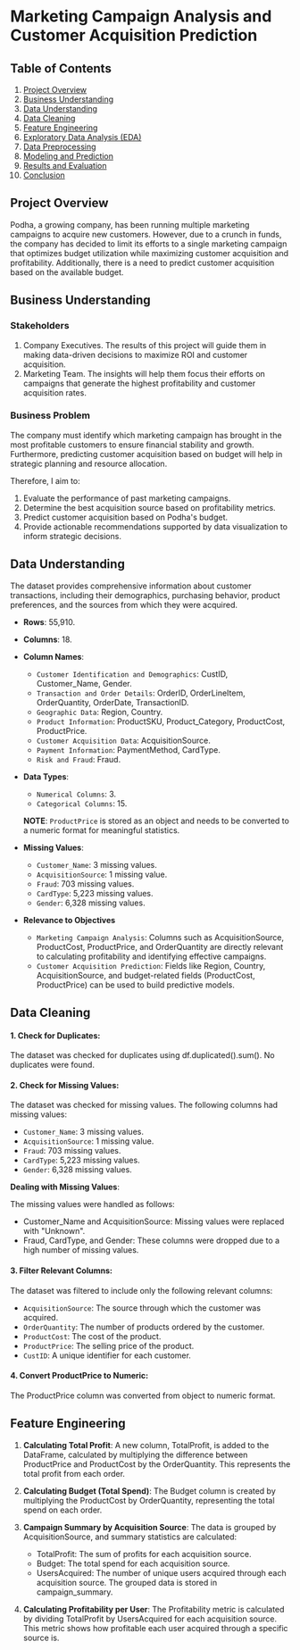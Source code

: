 # Marketing Campaign Analysis and Customer Acquisition Prediction

## Table of Contents
1. [Project Overview](#project-overview)
2. [Business Understanding](#business-understanding)
3. [Data Understanding](#data-understanding)
4. [Data Cleaning](#data-cleaning)
5. [Feature Engineering](#feature-engineering)
6. [Exploratory Data Analysis (EDA)](#exploratory-data-analysis-eda)
7. [Data Preprocessing](data-preprocessing)
8. [Modeling and Prediction](#modeling-and-prediction)
9. [Results and Evaluation](#results-and-evaluation)
10. [Conclusion](#conclusion)

## Project Overview
Podha, a growing company, has been running multiple marketing campaigns to acquire new customers. However, due to a crunch in funds, the company has decided to limit its efforts to a single marketing campaign that optimizes budget utilization while maximizing customer acquisition and profitability. Additionally, there is a need to predict customer acquisition based on the available budget.

## Business Understanding
### Stakeholders
1. Company Executives. The results of this project will guide them in making data-driven decisions to maximize ROI and customer acquisition.
2. Marketing Team. The insights will help them focus their efforts on campaigns that generate the highest profitability and customer acquisition rates.

### Business Problem
The company must identify which marketing campaign has brought in the most profitable customers to ensure financial stability and growth. Furthermore, predicting customer acquisition based on budget will help in strategic planning and resource allocation.

Therefore, I aim to:
1. Evaluate the performance of past marketing campaigns.
2. Determine the best acquisition source based on profitability metrics.
3. Predict customer acquisition based on Podha's budget.
4. Provide actionable recommendations supported by data visualization to inform strategic decisions.

## Data Understanding
The dataset provides comprehensive information about customer transactions, including their demographics, purchasing behavior, product preferences, and the sources from which they were acquired.
- **Rows**: 55,910.
- **Columns**: 18.
- **Column Names**: 
     - `Customer Identification and Demographics`: CustID, Customer_Name, Gender.
     - `Transaction and Order Details`: OrderID, OrderLineItem, OrderQuantity, OrderDate, TransactionID.
     - `Geographic Data`: Region, Country.
     - `Product Information`: ProductSKU, Product_Category, ProductCost, ProductPrice.
     - `Customer Acquisition Data`: AcquisitionSource.
     - `Payment Information`: PaymentMethod, CardType.
     - `Risk and Fraud`: Fraud.
- **Data Types**:
     - `Numerical Columns`: 3.
     - `Categorical Columns`: 15.

     **NOTE**: `ProductPrice` is stored as an object and needs to be converted to a numeric format for meaningful statistics.
- **Missing Values**:
     - `Customer_Name`: 3 missing values.
     - `AcquisitionSource`: 1 missing value.
     - `Fraud`: 703 missing values.
     - `CardType`: 5,223 missing values.
     - `Gender`: 6,328 missing values.
- **Relevance to Objectives**
     - `Marketing Campaign Analysis`: Columns such as AcquisitionSource, ProductCost, ProductPrice, and OrderQuantity are directly relevant to calculating profitability and identifying effective campaigns.
     - `Customer Acquisition Prediction`: Fields like Region, Country, AcquisitionSource, and budget-related fields (ProductCost, ProductPrice) can be used to build predictive models.

## Data Cleaning
#### 1. Check for Duplicates:
The dataset was checked for duplicates using df.duplicated().sum(). No duplicates were found.
#### 2. Check for Missing Values:
The dataset was checked for missing values. The following columns had missing values:
- `Customer_Name`: 3 missing values.
- `AcquisitionSource`: 1 missing value.
- `Fraud`: 703 missing values.
- `CardType`: 5,223 missing values.
- `Gender`: 6,328 missing values.

**Dealing with Missing Values**:

The missing values were handled as follows:
- Customer_Name and AcquisitionSource: Missing values were replaced with "Unknown".
- Fraud, CardType, and Gender: These columns were dropped due to a high number of missing values.
#### 3. Filter Relevant Columns:
The dataset was filtered to include only the following relevant columns:
- `AcquisitionSource`: The source through which the customer was acquired.
- `OrderQuantity`: The number of products ordered by the customer.
- `ProductCost`: The cost of the product.
- `ProductPrice`: The selling price of the product.
- `CustID`: A unique identifier for each customer.
#### 4. Convert ProductPrice to Numeric:
The ProductPrice column was converted from object to numeric format.

## Feature Engineering
1. **Calculating Total Profit**:
A new column, TotalProfit, is added to the DataFrame, calculated by multiplying the difference between ProductPrice and ProductCost by the OrderQuantity. This represents the total profit from each order.
2. **Calculating Budget (Total Spend)**:
The Budget column is created by multiplying the ProductCost by OrderQuantity, representing the total spend on each order.
3. **Campaign Summary by Acquisition Source**:
The data is grouped by AcquisitionSource, and summary statistics are calculated:

   - TotalProfit: The sum of profits for each acquisition source.
   - Budget: The total spend for each acquisition source.
   - UsersAcquired: The number of unique users acquired through each acquisition source. The grouped data is stored in campaign_summary.

4. **Calculating Profitability per User**:
The Profitability metric is calculated by dividing TotalProfit by UsersAcquired for each acquisition source. This metric shows how profitable each user acquired through a specific source is.
